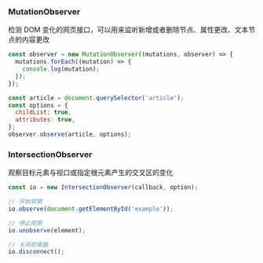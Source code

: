 ### MutationObserver
检测 DOM 变化的网页接口，可以用来监听新增或者删除节点、属性更改、文本节点的内容更改


```js
const observer = new MutationObserver((mutations, observer) => {
  mutations.forEach((mutation) => {
    console.log(mutation);
  });
});

const article = document.querySelector('article');
const options = {
  childList: true,
  attributes: true,
};
observer.observe(article, options);
```
### IntersectionObserver
观察目标元素与视口或指定根元素产生的交叉区的变化

```js
const io = new IntersectionObserver(callback, option);

// 开始观察
io.observe(document.getElementById('example'));

// 停止观察
io.unobserve(element);

// 关闭观察器
io.disconnect();
```
